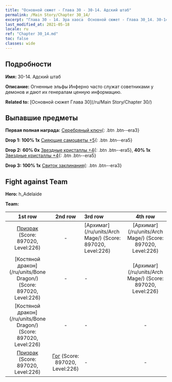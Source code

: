 ```yaml
---
title: "Основной сюжет - Глава 30 - 30-14. Адский штаб"
permalink: /Main Story/Chapter 30_14/
excerpt: "Глава 30 - 14. Эра хаоса  Основной сюжет - Глава 30_14. 30-14. Адский штаб"
last_modified_at: 2021-05-18
locale: ru
ref: "Chapter 30_14.md"
toc: false
classes: wide
---
```


## Подробности

 **Имя:** 30-14. Адский штаб

 **Описание:** Огненные эльфы Инферно часто служат советниками у демонов и дают их генералам ценную информацию.

 **Related to:** [Основной сюжет Глава 30](/ru/Main Story/Chapter 30/)

## Выпавшие предметы

 **Первая полная награда:** [Серебряный ключ](/ItemsRU/con_693/){: .btn .btn--era3}

 **Drop 1:** **100% 1x** [Сияющие самоцветы +5](/ItemsRU/mat_100/){: .btn .btn--era5}

 **Drop 2:** **60% 0x** [Звездные кристаллы +4](/ItemsRU/mat_94/){: .btn .btn--era5}, **40% 1x** [Звездные кристаллы +4](/ItemsRU/mat_94/){: .btn .btn--era5}

 **Drop 3:** **100% 1x** [Свиток заклинания](/ItemsRU/con_694/){: .btn .btn--era3}


## Fight against Team
 **Hero:** h_Adelaide

 **Team:**


  | 1st row | 2nd row | 3rd row | 4th row |
  |:----:|:----:|:----|:----:|
  | [Призрак](/ru/units/Wight/) (Score: 897020, Level:226)  | - | [Архимаг](/ru/units/Arch Mage/) (Score: 897020, Level:226)  | [Архимаг](/ru/units/Arch Mage/) (Score: 897020, Level:226)  |
  | [Костяной дракон](/ru/units/Bone Dragon/) (Score: 897020, Level:226)  | - | - | [Архимаг](/ru/units/Arch Mage/) (Score: 897020, Level:226)  |
  | [Костяной дракон](/ru/units/Bone Dragon/) (Score: 897020, Level:226)  | - | - | - |
  | [Призрак](/ru/units/Wight/) (Score: 897020, Level:226)  | [Гог](/ru/units/Gog/) (Score: 897020, Level:226)  | - | - |



